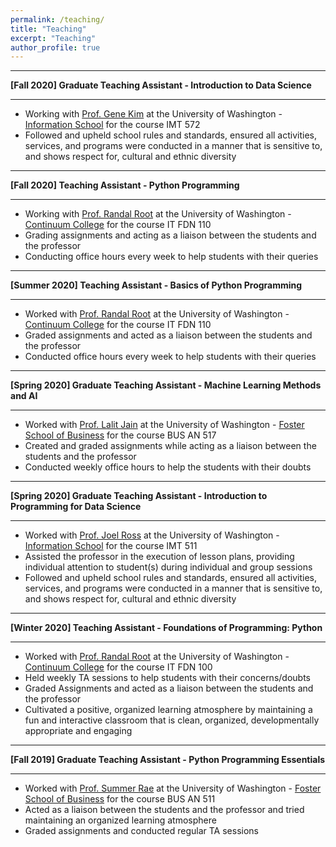 ```yaml
---
permalink: /teaching/
title: "Teaching"
excerpt: "Teaching"
author_profile: true
---
```


-----
**[Fall 2020] Graduate Teaching Assistant - Introduction to Data Science**

-----
*	Working with [Prof. Gene Kim](https://www.linkedin.com/in/gene-kim-ph-d-88527b7/) at the University of Washington - [Information School](https://ischool.uw.edu/) for the course IMT 572
* Followed and upheld school rules and standards, ensured all activities, services, and programs were conducted in a manner that is sensitive to, and shows respect for, cultural and ethnic diversity


-----
**[Fall 2020] Teaching Assistant - Python Programming**

-----
*	Working with [Prof. Randal Root](https://www.linkedin.com/in/randalroot/) at the University of Washington - [Continuum College](https://www.continuum.uw.edu/) for the course IT FDN 110
* Grading assignments and acting as a liaison between the students and the professor
* Conducting office hours every week to help students with their queries

-----
**[Summer 2020] Teaching Assistant - Basics of Python Programming**

-----
*	Worked with [Prof. Randal Root](https://www.linkedin.com/in/randalroot/) at the University of Washington - [Continuum College](https://www.continuum.uw.edu/) for the course IT FDN 110
* Graded assignments and acted as a liaison between the students and the professor
* Conducted office hours every week to help students with their queries

-----

**[Spring 2020] Graduate Teaching Assistant - Machine Learning Methods and AI**

-----
*	Worked with [Prof. Lalit Jain](https://www.linkedin.com/in/lalit-jain-87ab9223/) at the University of Washington - [Foster School of Business](https://foster.uw.edu/) for the course BUS AN 517
* Created and graded assignments while acting as a liaison between the students and the professor
* Conducted weekly office hours to help the students with their doubts

-----
**[Spring 2020] Graduate Teaching Assistant - Introduction to Programming for Data Science**

-----
*	Worked with [Prof. Joel Ross](https://www.linkedin.com/in/joel-ross-9192a31b/) at the University of Washington - [Information School](https://ischool.uw.edu/) for the course IMT 511
* Assisted the professor in the execution of lesson plans, providing individual attention to student(s) during individual and group sessions
* Followed and upheld school rules and standards, ensured all activities, services, and programs were conducted in a manner that is sensitive to, and shows respect for, cultural and ethnic diversity

-----
**[Winter 2020] Teaching Assistant - Foundations of Programming: Python**

-----
*	Worked with [Prof. Randal Root](https://www.linkedin.com/in/randalroot/) at the University of Washington - [Continuum College](https://www.continuum.uw.edu/) for the course IT FDN 100
* Held weekly TA sessions to help students with their concerns/doubts
* Graded Assignments and acted as a liaison between the students and the professor
* Cultivated a positive, organized learning atmosphere by maintaining a fun and interactive classroom that is clean, organized, developmentally appropriate and engaging

-----
**[Fall 2019] Graduate Teaching Assistant - Python Programming Essentials**

-----
*	Worked with [Prof. Summer Rae](https://www.linkedin.com/in/summerela/) at the University of Washington - [Foster School of Business](https://foster.uw.edu/) for the course BUS AN 511
* Acted as a liaison between the students and the professor and tried maintaining an organized learning atmosphere
* Graded assignments and conducted regular TA sessions
